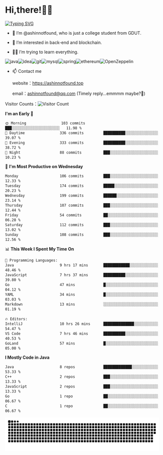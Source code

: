 # Hi,there!👨‍🔧
[![Typing SVG](https://readme-typing-svg.herokuapp.com?font=Fira+Code&pause=1000&width=435&lines=Welcome%2C+this+is+ashinnotfound%F0%9F%98%81+)](https://git.io/typing-svg)

- 👋 I’m @ashinnotfound, who is just a college student from GDUT.

- 👀 I’m interested in back-end and blockchain.

- 👨‍🔧 I’m trying to learn everything.

![java](https://img.shields.io/badge/Java-ED8B00?style=for-the-badge&logo=openjdk&logoColor=white)![idea](https://img.shields.io/badge/IntelliJ_IDEA-000000.svg?style=for-the-badge&logo=intellij-idea&logoColor=white
)![git](https://img.shields.io/badge/GIT-E44C30?style=for-the-badge&logo=git&logoColor=white
)![mysql](https://img.shields.io/badge/MySQL-005C84?style=for-the-badge&logo=mysql&logoColor=white)![spring](https://img.shields.io/badge/Spring-6DB33F?style=for-the-badge&logo=spring&logoColor=white)![ethereum](https://img.shields.io/badge/Ethereum-3C3C3D?style=for-the-badge&logo=Ethereum&logoColor=white)![OpenZeppelin](https://img.shields.io/badge/OpenZeppelin-4E5EE4?logo=openzeppelin&logoColor=fff&style=for-the-badge)


- 📫 Contact me
    
    website：https://ashinnotfound.top
    
    email：ashinnotfound@qq.com (Timely reply...emmmm maybe?🤪)

​Visitor Counts：![Visitor Count](https://profile-counter.glitch.me/ashinnotfound/count.svg)

<!--START_SECTION:waka-->
**I'm an Early 🐤** 

```text
🌞 Morning                103 commits         ███░░░░░░░░░░░░░░░░░░░░░░   11.98 % 
🌆 Daytime                336 commits         ██████████░░░░░░░░░░░░░░░   39.07 % 
🌃 Evening                333 commits         ██████████░░░░░░░░░░░░░░░   38.72 % 
🌙 Night                  88 commits          ███░░░░░░░░░░░░░░░░░░░░░░   10.23 % 
```
📅 **I'm Most Productive on Wednesday** 

```text
Monday                   106 commits         ███░░░░░░░░░░░░░░░░░░░░░░   12.33 % 
Tuesday                  174 commits         █████░░░░░░░░░░░░░░░░░░░░   20.23 % 
Wednesday                199 commits         ██████░░░░░░░░░░░░░░░░░░░   23.14 % 
Thursday                 107 commits         ███░░░░░░░░░░░░░░░░░░░░░░   12.44 % 
Friday                   54 commits          ██░░░░░░░░░░░░░░░░░░░░░░░   06.28 % 
Saturday                 112 commits         ███░░░░░░░░░░░░░░░░░░░░░░   13.02 % 
Sunday                   108 commits         ███░░░░░░░░░░░░░░░░░░░░░░   12.56 % 
```


📊 **This Week I Spent My Time On** 

```text
💬 Programming Languages: 
Java                     9 hrs 17 mins       ████████████░░░░░░░░░░░░░   48.46 % 
JavaScript               7 hrs 37 mins       ██████████░░░░░░░░░░░░░░░   39.80 % 
Go                       47 mins             █░░░░░░░░░░░░░░░░░░░░░░░░   04.12 % 
YAML                     34 mins             █░░░░░░░░░░░░░░░░░░░░░░░░   03.03 % 
Markdown                 13 mins             ░░░░░░░░░░░░░░░░░░░░░░░░░   01.19 % 

🔥 Editors: 
IntelliJ                 10 hrs 26 mins      ██████████████░░░░░░░░░░░   54.47 % 
VS Code                  7 hrs 46 mins       ██████████░░░░░░░░░░░░░░░   40.53 % 
GoLand                   57 mins             █░░░░░░░░░░░░░░░░░░░░░░░░   05.00 % 
```

**I Mostly Code in Java** 

```text
Java                     8 repos             █████████████░░░░░░░░░░░░   53.33 % 
C++                      2 repos             ███░░░░░░░░░░░░░░░░░░░░░░   13.33 % 
JavaScript               2 repos             ███░░░░░░░░░░░░░░░░░░░░░░   13.33 % 
Go                       1 repo              ██░░░░░░░░░░░░░░░░░░░░░░░   06.67 % 
C                        1 repo              ██░░░░░░░░░░░░░░░░░░░░░░░   06.67 % 
```




<!--END_SECTION:waka-->

![github contribution grid snake animation](https://raw.githubusercontent.com/ashinnotfound/ashinnotfound/output/github-contribution-grid-snake.svg)

